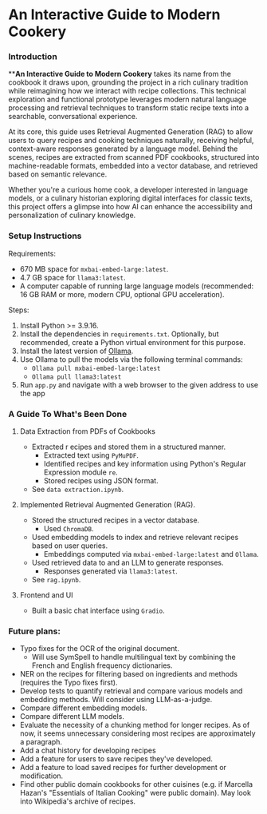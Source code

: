 # An Interactive Guide to Modern Cookery

### Introduction
****An Interactive Guide to Modern Cookery** takes its name from the cookbook it draws upon, grounding the project in a rich culinary tradition while reimagining how we interact with recipe collections. This technical exploration and functional prototype leverages modern natural language processing and retrieval techniques to transform static recipe texts into a searchable, conversational experience.

At its core, this guide uses Retrieval Augmented Generation (RAG) to allow users to query recipes and cooking techniques naturally, receiving helpful, context-aware responses generated by a language model. Behind the scenes, recipes are extracted from scanned PDF cookbooks, structured into machine-readable formats, embedded into a vector database, and retrieved based on semantic relevance.

Whether you're a curious home cook, a developer interested in language models, or a culinary historian exploring digital interfaces for classic texts, this project offers a glimpse into how AI can enhance the accessibility and personalization of culinary knowledge.

### Setup Instructions
Requirements: 
- 670 MB space for `mxbai-embed-large:latest`.
- 4.7 GB space for `llama3:latest`.
- A computer capable of running large language models (recommended: 16 GB RAM or more, modern CPU, optional GPU acceleration).

Steps:
1. Install Python >= 3.9.16.
2. Install the dependencies in `requirements.txt`. Optionally, but recommended, create a Python virtual environment for this purpose.
3. Install the latest version of [Ollama](https://ollama.com/).
4. Use Ollama to pull the models via the following terminal commands:
    - `Ollama pull mxbai-embed-large:latest`
    - `Ollama pull llama3:latest`
5. Run `app.py` and navigate with a web browser to the given address to use the app


### A Guide To What's Been Done
1) Data Extraction from PDFs of Cookbooks 
    - Extracted r   ecipes and stored them in a structured manner. 
        - Extracted text using `PyMuPDF`.
        - Identified recipes and key information using Python's Regular Expression module `re`.
        - Stored recipes using JSON format.
    - See `data extraction.ipynb`.

2) Implemented Retrieval Augmented Generation (RAG). 
    - Stored the structured recipes in a vector database.
        - Used `ChromaDB`.
    - Used embedding models to index and retrieve relevant recipes based on user queries.
        - Embeddings computed via `mxbai-embed-large:latest` and `Ollama`.
    - Used retrieved data to and an LLM to generate responses.
        - Responses generated via `llama3:latest`.
    - See `rag.ipynb`.

3) Frontend and UI
    - Built a basic chat interface using `Gradio`.


### Future plans: 
- Typo fixes for the OCR of the original document.
    - Will use SymSpell to handle multilingual text by combining the French and English frequency dictionaries.
- NER on the recipes for filtering based on ingredients and methods (requires the Typo fixes first).
- Develop tests to quantify retrieval and compare various models and embedding methods. Will consider using LLM-as-a-judge.
- Compare different embedding models.
- Compare different LLM models.
- Evaluate the necessity of a chunking method for longer recipes. As of now, it seems unnecessary considering most recipes are approximately a paragraph. 
- Add a chat history for developing recipes
- Add a feature for users to save recipes they've developed.
- Add a feature to load saved recipes for further development or modification.
- Find other public domain cookbooks for other cuisines (e.g. if Marcella Hazan's "Essentials of Italian Cooking" were public domain). May look into Wikipedia's archive of recipes.
